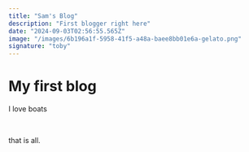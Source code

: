 ```yaml
---
title: "Sam's Blog"
description: "First blogger right here"
date: "2024-09-03T02:56:55.565Z"
image: "/images/6b196a1f-5958-41f5-a48a-baee8bb01e6a-gelato.png"
signature: "toby"
---
```


<h1>My first blog</h1><p>I love boats</p><p><br></p><p>that is all.</p>
